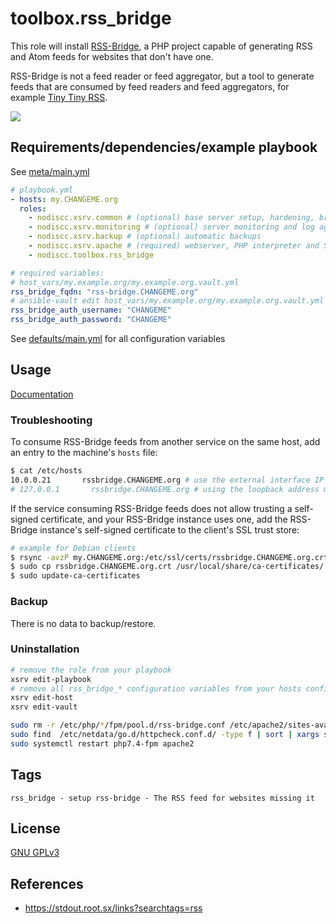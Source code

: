 # toolbox.rss_bridge

This role will install [RSS-Bridge](https://github.com/RSS-Bridge/rss-bridge),  a PHP project capable of generating RSS and Atom feeds for websites that don't have one.

RSS-Bridge is not a feed reader or feed aggregator, but a tool to generate feeds that are consumed by feed readers and feed aggregators, for example [Tiny Tiny RSS](../tt_rss).

[![](https://gitlab.com/nodiscc/toolbox/-/raw/master/DOC/SCREENSHOTS/th1p7L5.png)](https://gitlab.com/nodiscc/toolbox/-/raw/master/DOC/SCREENSHOTS/th1p7L5.png)


## Requirements/dependencies/example playbook

See [meta/main.yml](meta/main.yml)

```yaml
# playbook.yml
- hosts: my.CHANGEME.org
  roles:
    - nodiscc.xsrv.common # (optional) base server setup, hardening, bruteforce prevention
    - nodiscc.xsrv.monitoring # (optional) server monitoring and log aggregation
    - nodiscc.xsrv.backup # (optional) automatic backups
    - nodiscc.xsrv.apache # (required) webserver, PHP interpreter and SSL certificates
    - nodiscc.toolbox.rss_bridge

# required variables:
# host_vars/my.example.org/my.example.org.vault.yml
rss_bridge_fqdn: "rss-bridge.CHANGEME.org"
# ansible-vault edit host_vars/my.example.org/my.example.org.vault.yml
rss_bridge_auth_username: "CHANGEME"
rss_bridge_auth_password: "CHANGEME"
```

See [defaults/main.yml](defaults/main.yml) for all configuration variables


## Usage

[Documentation](https://github.com/RSS-Bridge/rss-bridge/wiki)

### Troubleshooting

To consume RSS-Bridge feeds from another service on the same host, add an entry to the machine's `hosts` file:

```bash
$ cat /etc/hosts
10.0.0.21       rssbridge.CHANGEME.org # use the external interface IP address
# 127.0.0.1       rssbridge.CHANGEME.org # using the loopback address may not always work
```

If the service consuming RSS-Bridge feeds does not allow trusting a self-signed certificate, and your RSS-Bridge instance uses one, add the RSS-Bridge instance's self-signed certificate to the client's SSL trust store:

```bash
# example for Debian clients
$ rsync -avzP my.CHANGEME.org:/etc/ssl/certs/rssbridge.CHANGEME.org.crt ./
$ sudo cp rssbridge.CHANGEME.org.crt /usr/local/share/ca-certificates/
$ sudo update-ca-certificates
```

### Backup

There is no data to backup/restore.


### Uninstallation

```bash
# remove the role from your playbook
xsrv edit-playbook
# remove all rss_bridge_* configuration variables from your hosts configuration
xsrv edit-host
xsrv edit-vault
```

```bash
sudo rm -r /etc/php/*/fpm/pool.d/rss-bridge.conf /etc/apache2/sites-available/rss-bridge.conf /etc/apache2/sites-enabled/rss-bridge.conf /etc/ansible/facts.d/rss_bridge.fact /etc/netdata/go.d/httpcheck.conf.d/rss-bridge.conf /var/www/rss-bridge*
sudo find  /etc/netdata/go.d/httpcheck.conf.d/ -type f | sort | xargs sudo cat | sudo tee  /etc/netdata/go.d/httpcheck.conf
sudo systemctl restart php7.4-fpm apache2
```

## Tags

<!--BEGIN TAGS LIST-->
```
rss_bridge - setup rss-bridge - The RSS feed for websites missing it
```
<!--END TAGS LIST-->


## License

[GNU GPLv3](../../LICENSE)


## References

- https://stdout.root.sx/links?searchtags=rss
